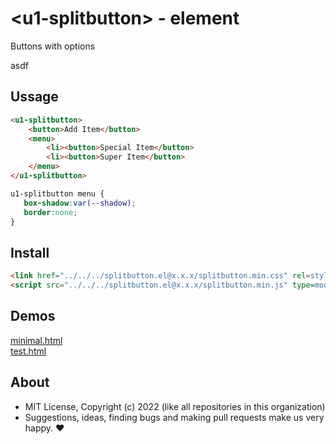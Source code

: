 # &lt;u1-splitbutton&gt; - element
Buttons with options

asdf

## Ussage

```html
<u1-splitbutton>
    <button>Add Item</button>
    <menu>
        <li><button>Special Item</button>
        <li><button>Super Item</button>
    </menu>
</u1-splitbutton>
```

```css
u1-splitbutton menu {
   box-shadow:var(--shadow);
   border:none;
}
```

## Install

```html
<link href="../../../splitbutton.el@x.x.x/splitbutton.min.css" rel=stylesheet>
<script src="../../../splitbutton.el@x.x.x/splitbutton.min.js" type=module>
```

## Demos

[minimal.html](http://gcdn.li/u1ui/splitbutton.el@main/tests/minimal.html)  
[test.html](http://gcdn.li/u1ui/splitbutton.el@main/tests/test.html)  

## About

- MIT License, Copyright (c) 2022 <u1> (like all repositories in this organization) <br>
- Suggestions, ideas, finding bugs and making pull requests make us very happy. ♥

